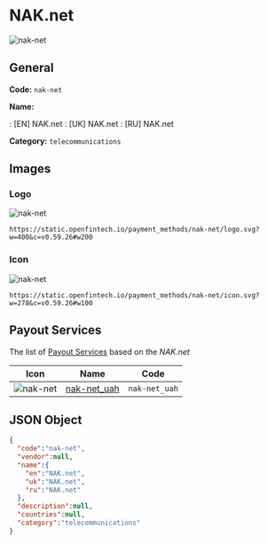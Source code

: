 
# NAK.net 
![nak-net](https://static.openfintech.io/payment_methods/nak-net/logo.svg?w=400&c=v0.59.26#w200)  

## General 
**Code:** `nak-net` 
 
**Name:** 
 
:	[EN] NAK.net 
:	[UK] NAK.net 
:	[RU] NAK.net 
 
**Category:** `telecommunications` 
 

## Images 

### Logo 
![nak-net](https://static.openfintech.io/payment_methods/nak-net/logo.svg?w=400&c=v0.59.26#w200)  

```
https://static.openfintech.io/payment_methods/nak-net/logo.svg?w=400&c=v0.59.26#w200
```  

### Icon 
![nak-net](https://static.openfintech.io/payment_methods/nak-net/icon.svg?w=278&c=v0.59.26#w100)  

```
https://static.openfintech.io/payment_methods/nak-net/icon.svg?w=278&c=v0.59.26#w100
```  

## Payout Services 
 
The list of [Payout Services](/payout-services/) based on the _NAK.net_ 

|Icon|Name|Code| 
|:---:|:---:|:---:| 
|![nak-net](https://static.openfintech.io/payout_methods/nak-net/icon.png?w=278&c=v0.59.26#w40) |[nak-net_uah](/payout-services/nak-net_uah/)|`nak-net_uah`| 
 

## JSON Object 

```json
{
  "code":"nak-net",
  "vendor":null,
  "name":{
    "en":"NAK.net",
    "uk":"NAK.net",
    "ru":"NAK.net"
  },
  "description":null,
  "countries":null,
  "category":"telecommunications"
}
```  
